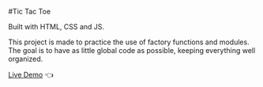 #Tic Tac Toe

Built with HTML, CSS and JS.

This project is made to practice the use of factory functions and modules.
The goal is to have as little global code as possible, keeping everything well organized.

[Live Demo](https://terencechew.github.io/tic-tac-toe/) :point_left: